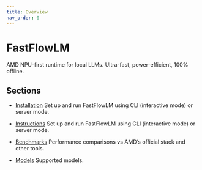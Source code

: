 ```yaml
---
title: Overview
nav_order: 0
---
```


# FastFlowLM

AMD NPU-first runtime for local LLMs. Ultra-fast, power-efficient, 100% offline.

## Sections

- [Installation](install.md)
  Set up and run FastFlowLM using CLI (interactive mode) or server mode.

- [Instructions](instructions/index.md)
  Set up and run FastFlowLM using CLI (interactive mode) or server mode.

- [Benchmarks](benchmarks/index.md)
  Performance comparisons vs AMD’s official stack and other tools.

- [Models](models/index.md)
  Supported models.
